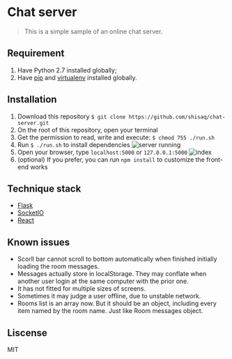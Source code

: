 # Chat server

> This is a simple sample of an online chat server.

## Requirement
 1. Have Python 2.7 installed globally;
 2. Have [pip](https://pip.pypa.io/en/stable/installing/) and [virtualenv](http://docs.python-guide.org/en/latest/dev/virtualenvs/) installed globally.

## Installation
 1. Download this repository
   `$ git clone https://github.com/shisaq/chat-server.git`
 2. On the root of this repository, open your terminal
 3. Get the permission to read, write and execute: `$ chmod 755 ./run.sh`
 4. Run `$ ./run.sh` to install dependencies
    ![server running](http://7xpx1z.com1.z0.glb.clouddn.com/github/serverrunning.png)
 5. Open your browser, type `localhost:5000` or `127.0.0.1:5000`
    ![index](http://7xpx1z.com1.z0.glb.clouddn.com/github/chatserverindex.png)
 6. (optional) If you prefer, you can run `npm install` to customize the front-end works

## Technique stack

 * [Flask](http://flask.pocoo.org/)
 * [SocketIO](http://socket.io/)
 * [React](https://facebook.github.io/react/)

## Known issues

 * Scorll bar cannot scroll to bottom automatically when finished initially loading the room messages.
 * Messages actually store in localStorage. They may conflate when another user login at the same computer with the prior one.
 * It has not fitted for multiple sizes of screens.
 * Sometimes it may judge a user offline, due to unstable network.
 * Rooms list is an array now. But it should be an object, including every item named by the room name. Just like Room messages object.

## Liscense

MIT
